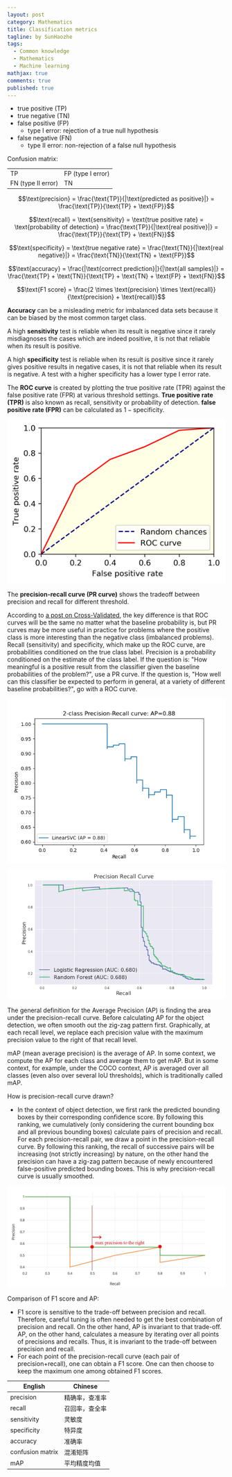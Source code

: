 ```yaml
---
layout: post
category: Mathematics
title: Classification metrics
tagline: by SunHaozhe
tags: 
  - Common knowledge
  - Mathematics
  - Machine learning
mathjax: true
comments: true
published: true
---
```



* true positive (TP) 
* true negative (TN)
* false positive (FP)
    * type I error: rejection of a true null hypothesis
* false negative (FN) 
    * type II error: non-rejection of a false null hypothesis 


Confusion matrix:

| | |
|-|-|
| TP                 | FP (type I error) |
| FN (type II error) | TN                |





$$\text{precision} = \frac{\text{TP}}{|\text{predicted as positive}|} = \frac{\text{TP}}{\text{TP} + \text{FP}}$$

$$\text{recall} = \text{sensitivity} = \text{true positive rate} = \text{probability of detection} = \frac{\text{TP}}{|\text{real positive}|} = \frac{\text{TP}}{\text{TP} + \text{FN}}$$

$$\text{specificity} = \text{true negative rate} = \frac{\text{TN}}{|\text{real negative}|} = \frac{\text{TN}}{\text{TN} + \text{FP}}$$

$$\text{accuracy} = \frac{|\text{correct prediction}|}{|\text{all samples}|} = \frac{\text{TP} + \text{TN}}{\text{TP} + \text{TN} + \text{FP} + \text{FN}}$$

$$\text{F1 score} = \frac{2 \times \text{precision} \times \text{recall}}{\text{precision} + \text{recall}}$$



**Accuracy** can be a misleading metric for imbalanced data sets because it can be biased by the most common target class. 

A high **sensitivity** test is reliable when its result is negative since it rarely misdiagnoses the cases which are indeed positive, it is not that reliable when its result is positive. 

A high **specificity** test is reliable when its result is positive since it rarely gives positive results in negative cases, it is not that reliable when its result is negative. A test with a higher specificity has a lower type I error rate.

The **ROC curve** is created by plotting the true positive rate (TPR) against the false positive rate (FPR) at various threshold settings. **True positive rate (TPR)** is also known as recall, sensitivity or probability of detection. **false positive rate (FPR)** can be calculated as $1 - \text{specificity}$. 

![roc_curve](/assets/images/blog/roc_curve.png)


The **precision-recall curve (PR curve)** shows the tradeoff between precision and recall for different threshold. 

According to [a post on Cross-Validated](https://stats.stackexchange.com/questions/7207/roc-vs-precision-and-recall-curves), the key difference is that ROC curves will be the same no matter what the baseline probability is, but PR curves may be more useful in practice for problems where the positive class is more interesting than the negative class (imbalanced problems). Recall (sensitivity) and specificity, which make up the ROC curve, are probabilities conditioned on the true class label. Precision is a probability conditioned on the estimate of the class label. If the question is: "How meaningful is a positive result from the classifier given the baseline probabilities of the problem?", use a PR curve. If the question is, "How well can this classifier be expected to perform in general, at a variety of different baseline probabilities?", go with a ROC curve.



![pr_curve_example](/assets/images/blog/pr_curve_example.png)

![pr_curve_example_2](/assets/images/blog/pr_curve_example_2.png)


The general definition for the Average Precision (AP) is finding the area under the precision-recall curve. Before calculating AP for the object detection, we often smooth out the zig-zag pattern first. Graphically, at each recall level, we replace each precision value with the maximum precision value to the right of that recall level. 

mAP (mean average precision) is the average of AP. In some context, we compute the AP for each class and average them to get mAP. But in some context, for example, under the COCO context, AP is averaged over all classes (even also over several IoU thresholds), which is traditionally called mAP. 

How is precision-recall curve drawn? 

* In the context of object detection, we first rank the predicted bounding boxes by their corresponding confidence score. By following this ranking, we cumulatively (only considering the current bounding box and all previous bounding boxes) calculate pairs of precision and recall. For each precision-recall pair, we draw a point in the precision-recall curve. By following this ranking, the recall of successive pairs will be increasing (not strictly increasing) by nature, on the other hand the precision can have a zig-zag pattern because of newly encountered false-positive predicted bounding boxes. This is why precision-recall curve is usually smoothed. 

![pr_curve_smoothing](/assets/images/blog/pr_curve_smoothing.jpeg)

Comparison of F1 score and AP:

* F1 score is sensitive to the trade-off between precision and recall. Therefore, careful tuning is often needed to get the best combination of precision and recall. On the other hand, AP is invariant to that trade-off. AP, on the other hand, calculates a measure by iterating over all points of precisions and recalls. Thus, it is invariant to the trade-off between precision and recall. 
* For each point of the precision-recall curve (each pair of precision+recall), one can obtain a F1 score. One can then choose to keep the maximum one among obtained F1 scores. 


| English   | Chinese        |
|-----------|----------------|
| precision | 精确率，查准率 |
| recall    | 召回率，查全率 |
| sensitivity    | 灵敏度 |
| specificity    | 特异度 |
| accuracy    | 准确率 |
| confusion matrix    | 混淆矩阵 |
| mAP    | 平均精度均值 |
















